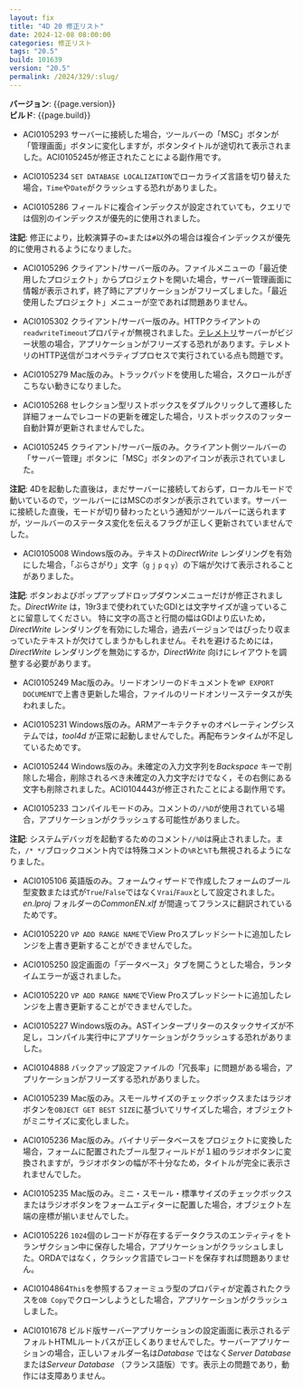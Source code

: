 ```yaml
---
layout: fix
title: "4D 20 修正リスト"
date: 2024-12-08 08:00:00
categories: 修正リスト
tags: "20.5"
build: 101639
version: "20.5"
permalink: /2024/329/:slug/
---
```


**バージョン**: {{page.version}}  
**ビルド**: {{page.build}} 

* ACI0105293 サーバーに接続した場合，ツールバーの「MSC」ボタンが「管理画面」ボタンに変化しますが，ボタンタイトルが途切れて表示されました。ACI0105245が修正されたことによる副作用です。

* ACI0105234 `SET DATABASE LOCALIZATION`でローカライズ言語を切り替えた場合，`Time`や`Date`がクラッシュする恐れがありました。

* ACI0105286 フィールドに複合インデックスが設定されていても，クエリでは個別のインデックスが優先的に使用されました。

**注記**: 修正により，比較演算子の`=`または`#`以外の場合は複合インデックスが優先的に使用されるようになりました。

* ACI0105296 クライアント/サーバー版のみ。ファイルメニューの「最近使用したプロジェクト」からプロジェクトを開いた場合，サーバー管理画面に情報が表示されず，終了時にアプリケーションがフリーズしました。「最近使用したプロジェクト」メニューが空であれば問題ありません。

* ACI0105302 クライアント/サーバー版のみ。HTTPクライアントの`readwriteTimeout`プロパティが無視されました。[テレメトリ](https://developer.4d.com/docs/ja/Admin/data-collect)サーバーがビジー状態の場合，アプリケーションがフリーズする恐れがあります。テレメトリのHTTP送信がコオペラティブプロセスで実行されている点も問題です。

* ACI0105279 Mac版のみ。トラックパッドを使用した場合，スクロールがぎこちない動きになりました。

* ACI0105268 セレクション型リストボックスをダブルクリックして遷移した詳細フォームでレコードの更新を確定した場合，リストボックスのフッター自動計算が更新されませんでした。

* ACI0105245 クライアント/サーバー版のみ。クライアント側ツールバーの「サーバー管理」ボタンに「MSC」ボタンのアイコンが表示されていました。

**注記**: 4Dを起動した直後は，まだサーバーに接続しておらず，ローカルモードで動いているので，ツールバーにはMSCのボタンが表示されています。サーバーに接続した直後，モードが切り替わったという通知がツールバーに送られますが，ツールバーのステータス変化を伝えるフラグが正しく更新されていませんでした。

* ACI0105008 Windows版のみ。テキストの*DirectWrite* レンダリングを有効にした場合，「ぶらさがり」文字（`g` `j` `p` `q` `y`）の下端が欠けて表示されることがありました。

**注記**: ボタンおよびポップアップドロップダウンメニューだけが修正されました。*DirectWrite* は，19r3まで使われていたGDIとは文字サイズが違っていることに留意してください。
特に文字の高さと行間の幅はGDIより広いため，*DirectWrite* レンダリングを有効にした場合，過去バージョンではぴったり収まっていたテキストが欠けてしまうかもしれません。それを避けるためには，*DirectWrite* レンダリングを無効にするか，*DirectWrite* 向けにレイアウトを調整する必要があります。

* ACI0105249 Mac版のみ。リードオンリーのドキュメントを`WP EXPORT DOCUMENT`で上書き更新した場合，ファイルのリードオンリーステータスが失われました。

* ACI0105231 Windows版のみ。ARMアーキテクチャのオペレーティングシステムでは，*tool4d* が正常に起動しませんでした。再配布ランタイムが不足しているためです。

* ACI0105244 Windows版のみ。未確定の入力文字列を*Backspace* キーで削除した場合，削除されるべき未確定の入力文字だけでなく，その右側にある文字も削除されました。ACI0104443が修正されたことによる副作用です。

* ACI0105233 コンパイルモードのみ。コメントの`//%D`が使用されている場合，アプリケーションがクラッシュする可能性がありました。

**注記**: システムデバッガを起動するためのコメント`//%D`は廃止されました。また，`/* */`ブロックコメント内では特殊コメントの`%R`と`%T`も無視されるようになりました。

* ACI0105106 英語版のみ。フォームウィザードで作成したフォームのブール型変数または式が`True`/`False`ではなく`Vrai`/`Faux`として設定されました。*en.lproj* フォルダーの*CommonEN.xlf* が間違ってフランスに翻訳されているためです。

* ACI0105220 `VP ADD RANGE NAME`でView Proスプレッドシートに追加したレンジを上書き更新することができませんでした。

* ACI0105250 設定画面の「データベース」タブを開こうとした場合，ランタイムエラーが返されました。

* ACI0105220 `VP ADD RANGE NAME`でView Proスプレッドシートに追加したレンジを上書き更新することができませんでした。

* ACI0105227 Windows版のみ。ASTインタープリターのスタックサイズが不足し，コンパイル実行中にアプリケーションがクラッシュする恐れがありました。

* ACI0104888 バックアップ設定ファイルの「冗長率」に問題がある場合，アプリケーションがフリーズする恐れがありました。

* ACI0105239 Mac版のみ。スモールサイズのチェックボックスまたはラジオボタンを`OBJECT GET BEST SIZE`に基づいてリサイズした場合，オブジェクトがミニサイズに変化しました。

* ACI0105236 Mac版のみ。バイナリデータベースをプロジェクトに変換した場合，フォームに配置されたブール型フィールドが１組のラジオボタンに変換されますが，ラジオボタンの幅が不十分なため，タイトルが完全に表示されませんでした。

* ACI0105235 Mac版のみ。ミニ・スモール・標準サイズのチェックボックスまたはラジオボタンをフォームエディターに配置した場合，オブジェクト左端の座標が揃いませんでした。

* ACI0105226 `1024`個のレコードが存在するデータクラスのエンティティをトランザクション中に保存した場合，アプリケーションがクラッシュしました。ORDAではなく，クラシック言語でレコードを保存すれば問題ありません。

* ACI0104864`This`を参照するフォーミュラ型のプロパティが定義されたクラスを`OB Copy`でクローンしようとした場合，アプリケーションがクラッシュしました。

* ACI0101678 ビルド版サーバーアプリケーションの設定画面に表示されるデフォルトHTMLルートパスが正しくありませんでした。サーバーアプリケーションの場合，正しいフォルダー名は*Database* ではなく*Server Database* または*Serveur Database* （フランス語版）です。表示上の問題であり，動作には支障ありません。
